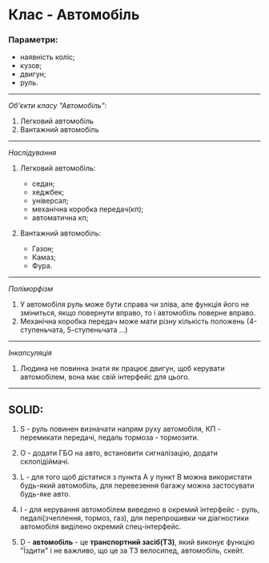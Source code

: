 # Клас - Автомобіль

### Параметри: 
+ наявність коліс;
+ кузов;
+ двигун;
+ руль.
___
*Об'єкти класу "Автомобіль":*
1. Легковий автомобіль
2. Вантажний автомобіль
---
*Наслідування*
1. Легковий автомобіль: 
    + седан;
    + хеджбек;
    + універсал;	
    * механічна коробка передач(кп); 
    * автоматична кп;

2. Вантажний автомобіль: 
    * Газон; 
    * Камаз; 
    * Фура.
---
*Поліморфізм*
1. У автомобіля руль може бути справа чи зліва, але функція його не зміниться, якщо повернути вправо, то і автомобіль поверне вправо.
2. Механічна коробка передач може мати різну кількість положень (4-ступеньчата, 5-ступеньчата ...)
---
*Інкапсуляція*
1. Людина не повинна знати як працює двигун, щоб керувати автомобілем, вона має свій інтерфейс для цього.
---

## SOLID:
1. S - руль повинен визначати напрям руху автомобіля, КП - перемикати передачі, педаль тормоза - тормозити.

2. O - додати ГБО на авто, встановити сигналізацію, додати склопідіймачі.

3. L - для того щоб дістатися з пункта А у пункт В можна використати будь-який автомобіль, для перевезення багажу можна застосувати будь-яке авто.

4. I - для керування автомобілем виведено в окремий інтерфейс - руль, педалі(зчеплення, тормоз, газ), для перепрошивки чи діагностики автомобіля виділено окремий спец-інтерфейс.

5. D - **автомобіль** - це **транспортний засіб(ТЗ)**, який виконує функцію "Їздити" і не важливо, що це за ТЗ велосипед, автомобіль, скейт.